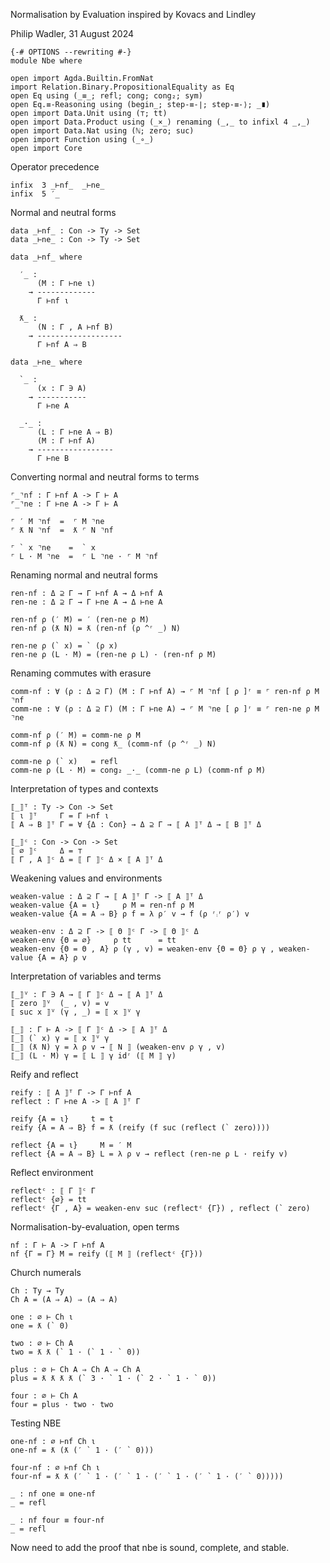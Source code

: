 Normalisation by Evaluation
inspired by Kovacs and Lindley

Philip Wadler, 31 August 2024
```
{-# OPTIONS --rewriting #-}
module Nbe where

open import Agda.Builtin.FromNat
import Relation.Binary.PropositionalEquality as Eq
open Eq using (_≡_; refl; cong; cong₂; sym)
open Eq.≡-Reasoning using (begin_; step-≡-∣; step-≡-⟩; _∎)
open import Data.Unit using (⊤; tt)
open import Data.Product using (_×_) renaming (_,_ to infixl 4 _,_)
open import Data.Nat using (ℕ; zero; suc)
open import Function using (_∘_)
open import Core
```

Operator precedence
```
infix  3 _⊢nf_  _⊢ne_
infix  5 ′_
```

Normal and neutral forms
```
data _⊢nf_ : Con -> Ty -> Set
data _⊢ne_ : Con -> Ty -> Set

data _⊢nf_ where

  ′_ :
      (M : Γ ⊢ne ι)
    → -------------
      Γ ⊢nf ι

  ƛ_ :
      (N : Γ , A ⊢nf B)
    → -------------------
      Γ ⊢nf A ⇒ B

data _⊢ne_ where

  `_ :
      (x : Γ ∋ A)
    → -----------
      Γ ⊢ne A

  _·_ :
      (L : Γ ⊢ne A ⇒ B)
      (M : Γ ⊢nf A)
    → -----------------
      Γ ⊢ne B
```

Converting normal and neutral forms to terms
```
⌜_⌝nf : Γ ⊢nf A -> Γ ⊢ A
⌜_⌝ne : Γ ⊢ne A -> Γ ⊢ A

⌜ ′ M ⌝nf  =  ⌜ M ⌝ne
⌜ ƛ N ⌝nf  =  ƛ ⌜ N ⌝nf

⌜ ` x ⌝ne    =  ` x
⌜ L · M ⌝ne  =  ⌜ L ⌝ne · ⌜ M ⌝nf
```

Renaming normal and neutral forms
```
ren-nf : Δ ⊇ Γ → Γ ⊢nf A → Δ ⊢nf A
ren-ne : Δ ⊇ Γ → Γ ⊢ne A → Δ ⊢ne A

ren-nf ρ (′ M) = ′ (ren-ne ρ M)
ren-nf ρ (ƛ N) = ƛ (ren-nf (ρ ^ʳ _) N)

ren-ne ρ (` x) = ` (ρ x)
ren-ne ρ (L · M) = (ren-ne ρ L) · (ren-nf ρ M)
```

Renaming commutes with erasure
```
comm-nf : ∀ (ρ : Δ ⊇ Γ) (M : Γ ⊢nf A) → ⌜ M ⌝nf [ ρ ]ʳ ≡ ⌜ ren-nf ρ M ⌝nf
comm-ne : ∀ (ρ : Δ ⊇ Γ) (M : Γ ⊢ne A) → ⌜ M ⌝ne [ ρ ]ʳ ≡ ⌜ ren-ne ρ M ⌝ne

comm-nf ρ (′ M) = comm-ne ρ M
comm-nf ρ (ƛ N) = cong ƛ_ (comm-nf (ρ ^ʳ _) N)

comm-ne ρ (` x)   = refl
comm-ne ρ (L · M) = cong₂ _·_ (comm-ne ρ L) (comm-nf ρ M)
```

Interpretation of types and contexts
```
⟦_⟧ᵀ : Ty -> Con -> Set
⟦ ι ⟧ᵀ     Γ = Γ ⊢nf ι
⟦ A ⇒ B ⟧ᵀ Γ = ∀ {Δ : Con} → Δ ⊇ Γ → ⟦ A ⟧ᵀ Δ → ⟦ B ⟧ᵀ Δ

⟦_⟧ᶜ : Con -> Con -> Set
⟦ ∅ ⟧ᶜ     Δ = ⊤
⟦ Γ , A ⟧ᶜ Δ = ⟦ Γ ⟧ᶜ Δ × ⟦ A ⟧ᵀ Δ
```

Weakening values and environments
```
weaken-value : Δ ⊇ Γ → ⟦ A ⟧ᵀ Γ -> ⟦ A ⟧ᵀ Δ
weaken-value {A = ι}     ρ M = ren-nf ρ M
weaken-value {A = A ⇒ B} ρ f = λ ρ′ v → f (ρ ʳ⨾ʳ ρ′) v

weaken-env : Δ ⊇ Γ -> ⟦ Θ ⟧ᶜ Γ -> ⟦ Θ ⟧ᶜ Δ
weaken-env {Θ = ∅}     ρ tt      = tt
weaken-env {Θ = Θ , A} ρ (γ , v) = weaken-env {Θ = Θ} ρ γ , weaken-value {A = A} ρ v
```

Interpretation of variables and terms
```
⟦_⟧ⱽ : Γ ∋ A → ⟦ Γ ⟧ᶜ Δ → ⟦ A ⟧ᵀ Δ
⟦ zero ⟧ⱽ  (_ , v) = v
⟦ suc x ⟧ⱽ (γ , _) = ⟦ x ⟧ⱽ γ

⟦_⟧ : Γ ⊢ A -> ⟦ Γ ⟧ᶜ Δ -> ⟦ A ⟧ᵀ Δ
⟦_⟧ (` x) γ = ⟦ x ⟧ⱽ γ
⟦_⟧ (ƛ N) γ = λ ρ v → ⟦ N ⟧ (weaken-env ρ γ , v)
⟦_⟧ (L · M) γ = ⟦ L ⟧ γ idʳ (⟦ M ⟧ γ)
```

Reify and reflect
```
reify : ⟦ A ⟧ᵀ Γ -> Γ ⊢nf A
reflect : Γ ⊢ne A -> ⟦ A ⟧ᵀ Γ

reify {A = ι}     t = t
reify {A = A ⇒ B} f = ƛ (reify (f suc (reflect (` zero))))

reflect {A = ι}     M = ′ M
reflect {A = A ⇒ B} L = λ ρ v → reflect (ren-ne ρ L · reify v)
```

Reflect environment
```
reflectᶜ : ⟦ Γ ⟧ᶜ Γ
reflectᶜ {∅} = tt
reflectᶜ {Γ , A} = weaken-env suc (reflectᶜ {Γ}) , reflect (` zero)
```

Normalisation-by-evaluation, open terms
```
nf : Γ ⊢ A -> Γ ⊢nf A
nf {Γ = Γ} M = reify (⟦ M ⟧ (reflectᶜ {Γ}))
```


Church numerals
```
Ch : Ty → Ty
Ch A = (A ⇒ A) ⇒ (A ⇒ A)

one : ∅ ⊢ Ch ι
one = ƛ (` 0)

two : ∅ ⊢ Ch A
two = ƛ ƛ (` 1 · (` 1 · ` 0))

plus : ∅ ⊢ Ch A ⇒ Ch A ⇒ Ch A
plus = ƛ ƛ ƛ ƛ (` 3 · ` 1 · (` 2 · ` 1 · ` 0))

four : ∅ ⊢ Ch A
four = plus · two · two
```

Testing NBE
```
one-nf : ∅ ⊢nf Ch ι
one-nf = ƛ (ƛ (′ ` 1 · (′ ` 0)))

four-nf : ∅ ⊢nf Ch ι
four-nf = ƛ ƛ (′ ` 1 · (′ ` 1 · (′ ` 1 · (′ ` 1 · (′ ` 0)))))

_ : nf one ≡ one-nf
_ = refl

_ : nf four ≡ four-nf
_ = refl
```

Now need to add the proof that nbe is sound, complete, and stable.

